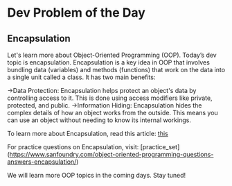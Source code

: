 # Dev Problem of the Day
## Encapsulation

Let's learn more about Object-Oriented Programming (OOP). Today’s dev topic is encapsulation. Encapsulation is a key idea in OOP that involves bundling data (variables) and methods (functions) that work on the data into a single unit called a class. It has two main benefits:

->Data Protection: Encapsulation helps protect an object's data by controlling access to it. This is done using access modifiers like private, protected, and public.
->Information Hiding: Encapsulation hides the complex details of how an object works from the outside. This means you can use an object without needing to know its internal workings.

To learn more about Encapsulation, read this article: [this](https://www.geeksforgeeks.org/encapsulation-in-cpp/)

For practice questions on Encapsulation, visit: [practice_set] (https://www.sanfoundry.com/object-oriented-programming-questions-answers-encapsulation/)

We will learn more OOP topics in the coming days. Stay tuned!
